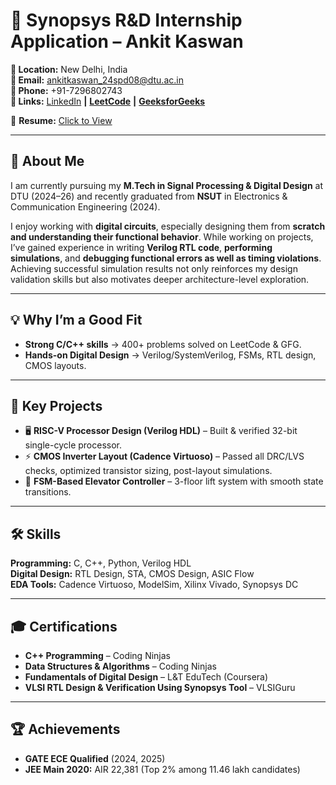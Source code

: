 # 📌 Synopsys R&D Internship Application – Ankit Kaswan

**📍 Location:** New Delhi, India  
**📧 Email:** [ankitkaswan_24spd08@dtu.ac.in](mailto:ankitkaswan_24spd08@dtu.ac.in)  
**📱 Phone:** +91-7296802743  
**🔗 Links:** [LinkedIn](https://www.linkedin.com/in/ankit-kaswan-220373219/) **|** [**LeetCode**](https://leetcode.com/u/ankitkaswan203/) **|** [**GeeksforGeeks**](https://www.geeksforgeeks.org/user/ankitkaszs3u/)  

📄 **Resume:** [Click to View](https://drive.google.com/drive/home)

---

## 👋 About Me
I am currently pursuing my **M.Tech in Signal Processing & Digital Design** at DTU (2024–26) and recently graduated from **NSUT** in Electronics & Communication Engineering (2024).  

I enjoy working with **digital circuits**, especially designing them from **scratch and understanding their functional behavior**. While working on projects, I’ve gained experience in writing **Verilog RTL code**, **performing simulations**, and **debugging functional errors as well as timing violations**. Achieving successful simulation results not only reinforces my design validation skills but also motivates deeper architecture-level exploration.



---

## 💡 Why I’m a Good Fit
- **Strong C/C++ skills** → 400+ problems solved on LeetCode & GFG.  
- **Hands-on Digital Design** → Verilog/SystemVerilog, FSMs, RTL design, CMOS layouts.

---

## 📂 Key Projects
- 🖥 **RISC-V Processor Design (Verilog HDL)** – Built & verified 32-bit single-cycle processor.  
- ⚡ **CMOS Inverter Layout (Cadence Virtuoso)** – Passed all DRC/LVS checks, optimized transistor sizing, post-layout simulations.  
- 🚪 **FSM-Based Elevator Controller** – 3-floor lift system with smooth state transitions.

---

## 🛠 Skills
**Programming:** C, C++, Python, Verilog HDL  
**Digital Design:** RTL Design, STA, CMOS Design, ASIC Flow  
**EDA Tools:** Cadence Virtuoso, ModelSim, Xilinx Vivado, Synopsys DC  

---

## 🎓 Certifications
- **C++ Programming** – Coding Ninjas  
- **Data Structures & Algorithms** – Coding Ninjas  
- **Fundamentals of Digital Design** – L&T EduTech (Coursera)  
- **VLSI RTL Design & Verification Using Synopsys Tool** – VLSIGuru  

---

## 🏆 Achievements
- **GATE ECE Qualified** (2024, 2025)  
- **JEE Main 2020:** AIR 22,381 (Top 2% among 11.46 lakh candidates)  


